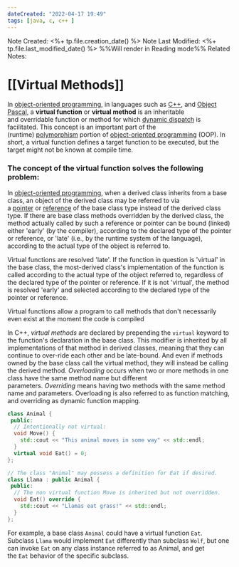 ```yaml
---
dateCreated: "2022-04-17 19:49"
tags: [java, c, c++ ]
---
```

Note Created: <%+ tp.file.creation_date() %>
Note Last Modified: <%+ tp.file.last_modified_date() %> %%Will render in Reading mode%%
Related Notes: 

# [[Virtual Methods]]
In [object-oriented programming](https://en.wikipedia.org/wiki/Object-oriented_programming "Object-oriented programming"), in languages such as [C++](https://en.wikipedia.org/wiki/C%2B%2B "C++"), and [Object Pascal](https://en.wikipedia.org/wiki/Object_Pascal "Object Pascal"), a **virtual function** or **virtual method** is an inheritable and overridable function or method for which [dynamic dispatch](https://en.wikipedia.org/wiki/Dynamic_dispatch "Dynamic dispatch") is facilitated. This concept is an important part of the (runtime) [polymorphism](https://en.wikipedia.org/wiki/Polymorphism_(computer_science) "Polymorphism (computer science)") portion of [object-oriented programming](https://en.wikipedia.org/wiki/Object-oriented_programming "Object-oriented programming") (OOP). In short, a virtual function defines a target function to be executed, but the target might not be known at compile time.

### The concept of the virtual function solves the following problem:

In [object-oriented programming](https://en.wikipedia.org/wiki/Object-oriented_programming "Object-oriented programming"), when a derived class inherits from a base class, an object of the derived class may be referred to via a [pointer](https://en.wikipedia.org/wiki/Pointer_(computer_programming) "Pointer (computer programming)") or [reference](https://en.wikipedia.org/wiki/Reference_(computer_science) "Reference (computer science)") of the base class type instead of the derived class type. If there are base class methods overridden by the derived class, the method actually called by such a reference or pointer can be bound (linked) either 'early' (by the compiler), according to the declared type of the pointer or reference, or 'late' (i.e., by the runtime system of the language), according to the actual type of the object is referred to.

Virtual functions are resolved 'late'. If the function in question is 'virtual' in the base class, the most-derived class's implementation of the function is called according to the actual type of the object referred to, regardless of the declared type of the pointer or reference. If it is not 'virtual', the method is resolved 'early' and selected according to the declared type of the pointer or reference.

Virtual functions allow a program to call methods that don't necessarily even exist at the moment the code is compiled

In C++, _virtual methods_ are declared by prepending the `virtual` keyword to the function's declaration in the base class. This modifier is inherited by all implementations of that method in derived classes, meaning that they can continue to over-ride each other and be late-bound. And even if methods owned by the base class call the virtual method, they will instead be calling the derived method. _Overloading_ occurs when two or more methods in one class have the same method name but different parameters. _Overriding_ means having two methods with the same method name and parameters. Overloading is also referred to as function matching, and overriding as dynamic function mapping.

```c++
class Animal {
 public:
  // Intentionally not virtual:
  void Move() {
    std::cout << "This animal moves in some way" << std::endl;
  }
  virtual void Eat() = 0;
};

// The class "Animal" may possess a definition for Eat if desired.
class Llama : public Animal {
 public:
  // The non virtual function Move is inherited but not overridden.
  void Eat() override {
    std::cout << "Llamas eat grass!" << std::endl;
  }
};

```
For example, a base class `Animal` could have a virtual function `Eat`. Subclass `Llama` would implement `Eat` differently than subclass `Wolf`, but one can invoke `Eat` on any class instance referred to as Animal, and get the `Eat` behavior of the specific subclass.
